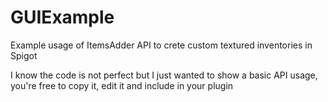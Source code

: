 # GUIExample
Example usage of ItemsAdder API to crete custom textured inventories in Spigot

I know the code is not perfect but I just wanted to show a basic API usage, you're free to copy it, edit it and include in your plugin
